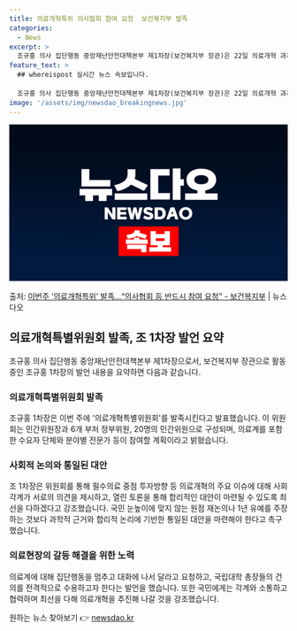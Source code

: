 ```yaml
---
title: 의료개혁특위 의사협회 참여 요청  보건복지부 발족
categories:
  - News
excerpt: >
  조규홍 의사 집단행동 중앙재난안전대책본부 제1차장(보건복지부 장관)은 22일 의료개혁 과제에 대한 사회적 논…
feature_text: >
  ## whereispost 실시간 뉴스 속보입니다.

  조규홍 의사 집단행동 중앙재난안전대책본부 제1차장(보건복지부 장관)은 22일 의료개혁 과제에 대한 사회적 논…
image: '/assets/img/newsdao_breakingnews.jpg'
---
```


![뉴스다오 속보](/assets/img/newsdao_breakingnews.jpg)

<p>출처: <a href="https://newsdao.kr/3640" rel="dofollow">이번주 ‘의료개혁특위’ 발족…“의사협회 등 반드시 참여 요청”  - 보건복지부</a> | 뉴스다오</p>

<h2 data-ke-size="size26">의료개혁특별위원회 발족, 조 1차장 발언 요약</h2>
<p data-ke-size="size16">조규홍 의사 집단행동 중앙재난안전대책본부 제1차장으로서, 보건복지부 장관으로 활동 중인 조규홍 1차장의 발언 내용을 요약하면 다음과 같습니다.</p>

<h3>의료개혁특별위원회 발족</h3>
<p data-ke-size="size16">조규홍 1차장은 이번 주에 '의료개혁특별위원회'를 발족시킨다고 발표했습니다. 이 위원회는 민간위원장과 6개 부처 정부위원, 20명의 민간위원으로 구성되며, 의료계를 포함한 수요자 단체와 분야별 전문가 등이 참여할 계획이라고 밝혔습니다.</p>

<h3>사회적 논의와 통일된 대안</h3>
<p data-ke-size="size16">조 1차장은 위원회를 통해 필수의료 중점 투자방향 등 의료개혁의 주요 이슈에 대해 사회 각계가 서로의 의견을 제시하고, 열린 토론을 통해 합리적인 대안이 마련될 수 있도록 최선을 다하겠다고 강조했습니다. 국민 눈높이에 맞지 않는 원점 재논의나 1년 유예를 주장하는 것보다 과학적 근거와 합리적 논리에 기반한 통일된 대안을 마련해야 한다고 촉구했습니다.</p>

<h3>의료현장의 갈등 해결을 위한 노력</h3>
<p data-ke-size="size16">의료계에 대해 집단행동을 멈추고 대화에 나서 달라고 요청하고, 국립대학 총장들의 건의를 전격적으로 수용하고자 한다는 발언을 했습니다. 또한 국민에게는 각계와 소통하고 협력하며 최선을 다해 의료개혁을 추진해 나갈 것을 강조했습니다.</p> 

원하는 뉴스 찾아보기 👉 <a href="https://newsdao.kr" rel="dofollow">newsdao.kr</a>


